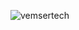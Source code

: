 
![vemsertech](https://github.com/HugoBoncha/projetos_Ada_Tech/assets/149209077/eb819f87-3ad2-484c-8074-4673f0b7db4d)



